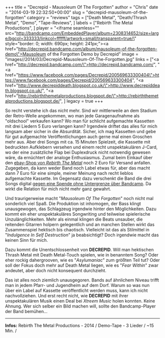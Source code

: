 +++
title = "Decrepid - Mausoleum Of The Forgotten"
author = "Chris"
date = "2014-03-19 22:32:50+00:00"
slug = "decrepid-mausoleum-of-the-forgotten"
category = "reviews"
tags = ["Death Metal", "Death/Thrash Metal", "Demo", "Tape-Reviews", ]
labels = ["Rebirth The Metal Productions", ]
player = "<iframe seamless=\"\" src=\"http://bandcamp.com/EmbeddedPlayer/album=2308314652/size=large/bgcol=333333/linkcol=ffffff/artwork=small/transparent=true/\" style=\"border: 0; width: 690px; height: 241px;\"><a href=\"http://decrepid.bandcamp.com/album/mausoleum-of-the-forgotten-demo\">Mausoleum of the Forgotten Demo by Decrepid</a></iframe>"
image = "images//2014/03/Decrepid-Mausoleum-Of-The-Forgotten.jpg"
links = ["<a href=\"http://decrepid.bandcamp.com/\">http://decrepid.bandcamp.com/</a>", "<a href=\"https://www.facebook.com/pages/Decrepid/200569633300404\">https://www.facebook.com/pages/Decrepid/200569633300404</a>", "<a href=\"http://www.decrepiddeath.blogspot.co.uk/\">http://www.decrepiddeath.blogspot.co.uk/</a>", "<a href=\"http://rebirththemetalproductions.blogspot.de/\">http://rebirththemetalproductions.blogspot.de/</a>", ]
legacy = true
+++

So recht verstehe ich das nicht mehr. Sind wir mittlerweile an dem Stadium der Retro-Welle angekommen, wo man jede Garagenaufnahme als "oldschool" verkaufen kann? Wo man für schlicht aufgemachte Kassetten mit drei Liedern 5 Euro verlangen kann? Irgendwie driftet das alles für mich langsam aber sicher in die Absurdität. Sicher, ich mag Kassetten und gebe für gut aufgemachte Veröffentlichungen auch gerne mal einen Groschen mehr aus. Aber  drei Songs mit ca. 15 Minuten Spielzeit, die Kassette mit bedruckten Aufklebern versehen und einem recht unspektakulären J-Card, wo der eine zusätzliche Flap bei Duplexdruck nicht notwendig gewesen wäre, da ernüchtert der analoge Enthusiasmus. Zumal beim Einkauf über den <a href="http://www.ebay.de/itm/DECREPID-mausoleum-of-the-forgotten-Tape-/131057474828?pt=B%C3%BCcher_Unterhaltung_Music_CDs&amp;hash=item1e83a25d0c">ebay-Shop von _Rebirth The Metal_</a> noch 2 Euro für Versand anfallen. Zugegeben, da kann weder Band noch Label etwas für, aber das macht dann 7 Euro für eine simple, meiner Meinung nach recht lieblos aufgemachte Kassette. Im Gegensatz dazu verschenkt die Band die drei Songs digital <a href="http://decrepid.bandcamp.com/">gegen eine Spende ohne Untergrenze über Bandcamp</a>. Da wirkt die Relation für mich nicht mehr ganz gewahrt.

Und traurigerweise macht "_Mausoleum Of The Forgotten_" noch nicht mal sonderlich viel Spaß. Die Produktion ist inhomogen, der Bass klingt unausgewogen, das Schlagzeug irgendwie hinter den Möglichkeiten. Dazu kommt ein eher unspektakuläres Songwriting und teilweise spielerische Unzulänglichkeiten. Mehr als einmal klingen die Beats unsauber, die reitenden Gitarren holpern gelegentlich und an manchen Stellen wirkt das Zusammenspiel hektisch bis chaotisch. Vielleicht ist das als Stilmittel in "_Indulgence In Self Destruction_" ja beabsichtigt? Doch irgendwie macht das keinen Sinn für mich.

Dazu kommt die Unentschlossenheit von **DECREPID**. Will man hektischen Thrash Metal mit Death Metal-Touch spielen, wie in benanntem Song? Oder eher rockig dahergrooven, wie es "_Asylumaniac_" zum größten Teil tut? Oder  soll der Fokus doch mehr auf Death Metal liegen, wie es "_Fear Within_" zwar andeutet, aber doch nicht konsequent durchzieht.

Das ist alles noch ziemlich unausgegoren. Bands auf ähnlichem Niveau trifft man in jedem Pfarr- und Jugendheim auf dem Dorf. Warum so was nun über ein Label auf Kassette veröffentlicht werden muss, kann ich nicht nachvollziehen. Und erst recht nicht, wie **DECREPID** mit ihrer unspektakulären Musik einen Deal bei _Xtreem Music_ holen konnten. Keine Ahnung. Wer sich selber ein Bild machen will, sollte den Bandcamp-Player der Band bemühen...





---
**Infos:**
Rebirth The Metal Productions - 2014 / 
Demo-Tape - 3 Lieder / ~15 Min. / 
